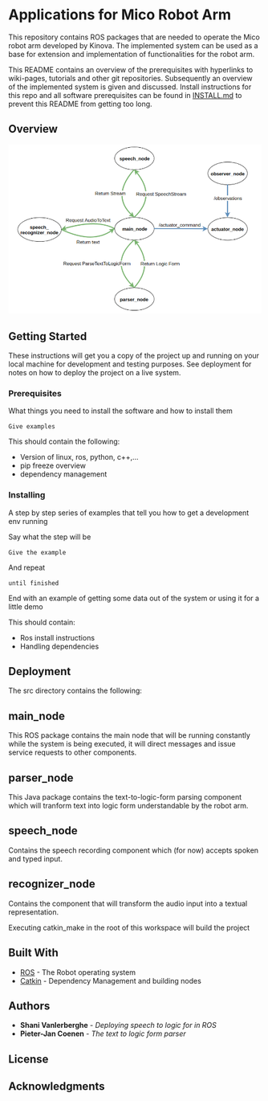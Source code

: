 # Applications for Mico Robot Arm

This repository contains ROS packages that are needed to operate the Mico robot arm developed by Kinova.  The implemented system can be used as a base for extension and implementation of functionalities for the robot arm.

This README contains an overview of the prerequisites with hyperlinks to wiki-pages, tutorials and other git repositories. Subsequently an overview of the implemented system is given and discussed. Install instructions for this repo and all software prerequisites can be found in [INSTALL.md](INSTALL.md) to prevent this README from getting too long.

## Overview
<p align="center">
	<img src="images/Overview_ROS.png?raw=true" alt="Overview ROS"/>
</p>

## Getting Started

These instructions will get you a copy of the project up and running on your local machine for development and testing purposes. See deployment for notes on how to deploy the project on a live system.

### Prerequisites

What things you need to install the software and how to install them

```
Give examples
```

This should contain the following:
- Version of linux, ros, python, c++,...
- pip freeze overview
- dependency management

### Installing

A step by step series of examples that tell you how to get a development env running

Say what the step will be

```
Give the example
```

And repeat

```
until finished
```

End with an example of getting some data out of the system or using it for a little demo

This should contain:
- Ros install instructions
- Handling dependencies

## Deployment
The src directory contains the following:


main_node
-------
This ROS package contains the main node that will be running constantly while the system is being executed, it will direct messages and issue service requests to other components.

parser_node
----------- 
This Java package contains the text-to-logic-form parsing component which will tranform text into logic form understandable by the robot arm.

speech_node
-----------
Contains the speech recording component which (for now) accepts spoken and typed input.

recognizer_node
---------------
Contains the component that will transform the audio input into a textual representation.



Executing catkin_make in the root of this workspace will build the project


## Built With

* [ROS](http://www.ros.org/) - The Robot operating system
* [Catkin](https://www.wiki.ros.org/catkin) - Dependency Management and building nodes

## Authors

* **Shani Vanlerberghe** - *Deploying speech to logic for in ROS*
* **Pieter-Jan Coenen** - *The text to logic form parser*

## License

## Acknowledgments

